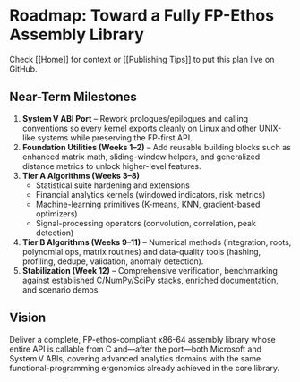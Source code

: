# Roadmap: Toward a Fully FP-Ethos Assembly Library

Check [[Home]] for context or [[Publishing Tips]] to put this plan live on GitHub.

## Near-Term Milestones

1. **System V ABI Port** – Rework prologues/epilogues and calling conventions so every kernel exports cleanly on Linux and other UNIX-like systems while preserving the FP-first API.
2. **Foundation Utilities (Weeks 1–2)** – Add reusable building blocks such as enhanced matrix math, sliding-window helpers, and generalized distance metrics to unlock higher-level features.
3. **Tier A Algorithms (Weeks 3–8)**
   - Statistical suite hardening and extensions
   - Financial analytics kernels (windowed indicators, risk metrics)
   - Machine-learning primitives (K-means, KNN, gradient-based optimizers)
   - Signal-processing operators (convolution, correlation, peak detection)
4. **Tier B Algorithms (Weeks 9–11)** – Numerical methods (integration, roots, polynomial ops, matrix routines) and data-quality tools (hashing, profiling, dedupe, validation, anomaly detection).
5. **Stabilization (Week 12)** – Comprehensive verification, benchmarking against established C/NumPy/SciPy stacks, enriched documentation, and scenario demos.

## Vision

Deliver a complete, FP-ethos-compliant x86-64 assembly library whose entire API is callable from C and—after the port—both Microsoft and System V ABIs, covering advanced analytics domains with the same functional-programming ergonomics already achieved in the core library.
